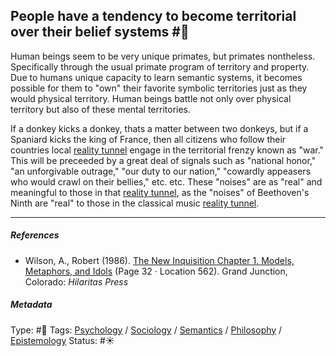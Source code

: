 ## People have a tendency to become territorial over their belief systems  #🧠

Human beings seem to be very unique primates, but primates nontheless. Specifically through the usual primate program of territory and property. Due to humans unique capacity to learn semantic systems, it becomes possible for them to "own" their favorite symbolic territories just as they would physical territory. Human beings battle not only over physical territory but also of these mental territories. 

If a donkey kicks a donkey, thats a matter between two donkeys, but if a Spaniard kicks the king of France, then all citizens who follow their countries local [reality tunnel](Reality%20tunnel.md) engage in the territorial frenzy known as "war." This will be preceeded by a great deal of signals such as "national honor," "an unforgivable outrage," "our duty to our nation," "cowardly appeasers who would crawl on their bellies," etc. etc. These "noises" are as "real" and meaningful to those in that [reality tunnel](Reality%20tunnel.md), as the "noises" of Beethoven's Ninth are "real" to those in the classical music [reality tunnel](Reality%20tunnel.md). 

---

##### References

* Wilson, A., Robert (1986). [The New Inquisition Chapter 1. Models, Metaphors, and Idols](The%20New%20Inquisition%20Chapter%201.%20Models,%20Metaphors,%20and%20Idols.md) (Page 32 · Location 562). Grand Junction, Colorado: *Hilaritas Press*

##### Metadata

Type: #🔴 
Tags: [Psychology](Psychology.md) / [Sociology](Sociology.md) / [Semantics](Semantics.md) / [Philosophy](Philosophy.md) / [Epistemology](Epistemology.md)
Status: #☀️ 
